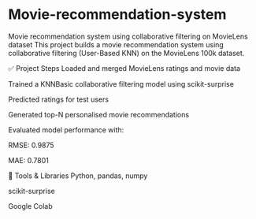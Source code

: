 # Movie-recommendation-system
Movie recommendation system using collaborative filtering on MovieLens dataset
This project builds a movie recommendation system using collaborative filtering (User-Based KNN) on the MovieLens 100k dataset.

✅ Project Steps
Loaded and merged MovieLens ratings and movie data

Trained a KNNBasic collaborative filtering model using scikit-surprise

Predicted ratings for test users

Generated top-N personalised movie recommendations

Evaluated model performance with:

RMSE: 0.9875

MAE: 0.7801

🔧 Tools & Libraries
Python, pandas, numpy

scikit-surprise

Google Colab
